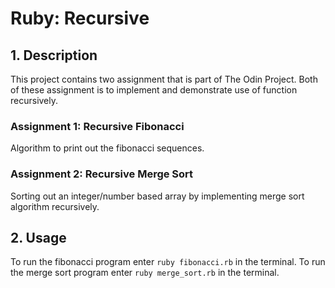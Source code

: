 # Ruby: Recursive

## 1. Description
This project contains two assignment that is part of The Odin Project.
Both of these assignment is to implement and demonstrate use of function recursively. 

### Assignment 1: Recursive Fibonacci 
Algorithm to print out the fibonacci sequences. 

### Assignment 2: Recursive Merge Sort
Sorting out an integer/number based array by implementing merge sort algorithm recursively. 

## 2. Usage

To run the fibonacci program enter `ruby fibonacci.rb` in the terminal.
To run the merge sort program enter `ruby merge_sort.rb` in the terminal.

